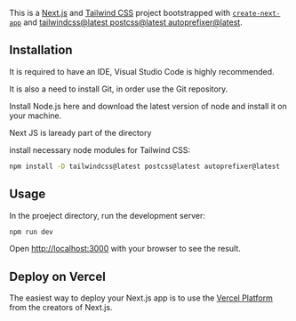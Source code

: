 This is a [Next.js](https://nextjs.org/) and [Tailwind CSS](https://tailwindcss.com/) project bootstrapped with [`create-next-app`](https://github.com/vercel/next.js/tree/canary/packages/create-next-app) and [tailwindcss@latest postcss@latest autoprefixer@latest](https://tailwindcss.com/docs/guides/nextjs).


## Installation
It is required to have an IDE, Visual Studio Code is highly recommended.

It is also a need to install Git, in order use the Git repository.

Install Node.js here and download the latest version of node and install it on your machine.

Next JS is laready part of the directory

install necessary node modules for Tailwind CSS:
```bash
npm install -D tailwindcss@latest postcss@latest autoprefixer@latest
```

## Usage
In the proeject directory, run the development server:
```bash
npm run dev
```

Open [http://localhost:3000](http://localhost:3000) with your browser to see the result.


## Deploy on Vercel

The easiest way to deploy your Next.js app is to use the [Vercel Platform](https://vercel.com/new?utm_medium=default-template&filter=next.js&utm_source=create-next-app&utm_campaign=create-next-app-readme) from the creators of Next.js.

